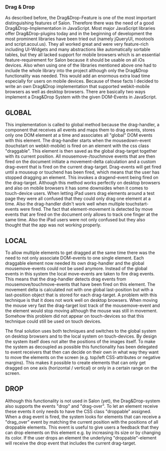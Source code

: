 ### Drag & Drop
As described before, the Drag&Drop-Feature is one of the most important distinguishing features of Salon. Therefore there was the need of a good Drag&Drop-Implementation in JavaScript. Most major JavaScript libraries offer Drag&Drop-plugins today and in the beginning of development the most prominent libraries have been tried out (namely jQueryUI, mootools and script.acoul.us). They all worked great and were very feature-rich including UI-Widgets and many abstractions like automatically sortable tables, but they all lacked support for mobile browsers which is an essential feature-requirement for Salon because it should be usable on all iOs devices. Also when using one of the libraries mentioned above one had to include the whole library into the project although only the Drag&Drop functionality was needed. This would add an enormous extra load time especially for users on mobile devices.
Because of these facts I decided to write an own Drag&Drop implementation that supported webkit-mobile browsers as well as desktop browsers. There are basically two ways implement a Drag&Drop System with the given DOM-Events in JavaScript.

## GLOBAL
This implementation is called to global method because the drag-handler, a component that receives all events and maps them to drag events, stores only one DOM element at a time and associates all "global" DOM events with this element. The drag-handler starts when the mousedown-event (touchstart on webkit-mobile) is fired on an element with the css class "draggable". This element is then saved as the global drag-target together with its current position. All mousemove-/touchmove events that are then fired on the document initiate a movement-delta calculation and a custom drag-event that is fired on the current drag-target.
Drag-events will get fired until a mouseup or touchend has been fired, which means that the user has stopped dragging an element. This invokes a dragend-event being fired on the drag-target.
Although this method works perfectly on desktop browsers and also on mobile browsers it has some downsides when it comes to touch-device users. When letting iPad users drag elements around a test page they were all confused that they could only drag one element at a time. Also the drag-handler didn't work well when multiple touchstart-events were fired. The fact that element-movement is detected by move events that are fired on the document only allows to track one finger at the same time. Also the iPad users were not only confused but they also thought that the app was not working properly.

## LOCAL
To allow multiple elements to get dragged at the same time there was the need to not only associate DOM-events to one single element. Each draggable element now needed its own drag-handler and the global mousemove-events could not be used anymore. Instead of the global events in this system the local move-events are taken to fire drag events. This means that the drag-handler detects drag events from mousemove/touchmove-events that have been fired on this element. The movement delta is calculated not with one global last-position but with a last-position object that is stored for each drag-target.
A problem with this technique is that it does not work well on desktop browsers. When moving the mouse very fast the drag-target lost track of the mousemove-event and the element would stop moving although the mouse was still in movement. Somehow this problem did not appear on touch-devices so that this technique could still be used on touch devices.

The final solution uses both techniques and switches to the global system on desktop browsers and to the local system on touch-devices.
By design the system itself does not alter the positions of the images itself. To make the system as decoupled as possible this functionality has been delegated to event receivers that then can decide on their own in what way they want to move the elements on the screen (e.g. top/left CSS-attributes or negative margins). This makes it possible to create elements that can only get dragged on one axis (horizontal / vertical) or only in a certain range on the screen.

## DROP
Although this functionality is not used in Salon (yet), the Drag&Drop-system also supports the events "drop" and "drag-over". To let an element receive these events it only needs to have the CSS class "droppable" assigned. When a drag event is fired, the system looks for elements that can receive a "drag_over" event by matching the current position with the positions of all droppable elements. This event is useful to give users a feedback that they can drop elements on this element e.g. by increasing its size or by changing its color. If the user drops an element the underlying "droppable"-element will receive the drop event that includes the current drag-target.